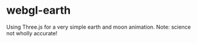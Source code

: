 # webgl-earth
Using Three.js for a very simple earth and moon animation.
Note: science not wholly accurate!
